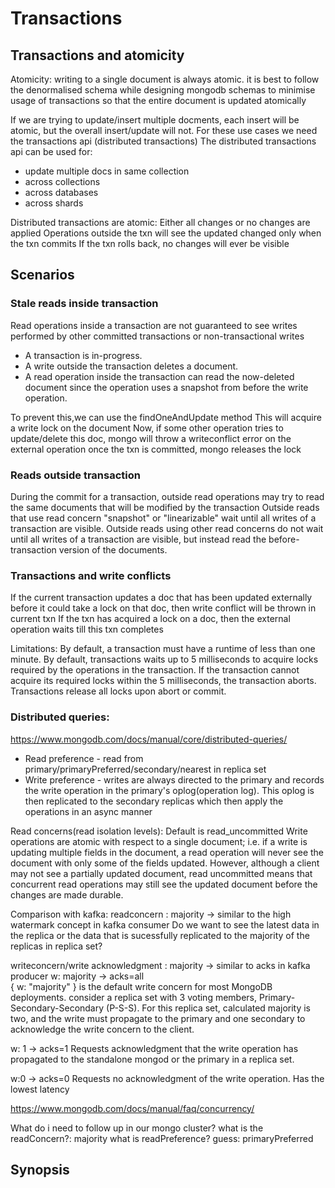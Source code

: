 # Transactions
## Transactions and atomicity
Atomicity: writing to a single document is always atomic. it is best to follow the denormalised schema while designing mongodb schemas to minimise usage 
of transactions so that the entire document is updated atomically

If we are trying to update/insert multiple docments, each insert will be atomic, but the overall insert/update will not.
For these use cases we need the transactions api (distributed transactions)
The distributed transactions api can be used for:
- update multiple docs in same collection
- across collections
- across databases
- across shards

Distributed transactions are atomic:
Either all changes or no changes are applied
Operations outside the txn will see the updated changed only when the txn commits
If the txn rolls back, no changes will ever be visible

## Scenarios
### Stale reads inside transaction
Read operations inside a transaction are not guaranteed to see writes performed by other committed transactions or non-transactional writes
- A transaction is in-progress.
- A write outside the transaction deletes a document.
- A read operation inside the transaction can read the now-deleted document since the operation uses a snapshot from before the write operation.

To prevent this,we can use the findOneAndUpdate method
This will acquire a write lock on the document
Now, if some other operation tries to update/delete this doc, mongo will throw a writeconflict error on the external operation
once the txn is committed, mongo releases the lock

### Reads outside transaction
During the commit for a transaction, outside read operations may try to read the same documents that will be modified by the transaction
Outside reads that use read concern "snapshot" or "linearizable" wait until all writes of a transaction are visible.
Outside reads using other read concerns do not wait until all writes of a transaction are visible, but instead read the before-transaction version of the documents.

### Transactions and write conflicts
If the current transaction updates a doc that has been updated externally before it could take a lock on that doc, then  write conflict will be thrown in current txn
If the txn has acquired a lock on a doc, then the external operation waits till this txn completes


Limitations:
By default, a transaction must have a runtime of less than one minute.
By default, transactions waits up to 5 milliseconds to acquire locks required by the operations in the transaction. If the transaction cannot acquire its required locks within the 5 milliseconds, the transaction aborts.
Transactions release all locks upon abort or commit.


### Distributed queries:
https://www.mongodb.com/docs/manual/core/distributed-queries/
- Read preference - read from primary/primaryPreferred/secondary/nearest in replica set
- Write preference - writes are always directed to the primary and records the write operation in the primary's oplog(operation log). This oplog is then replicated to the secondary replicas which then apply the operations in an async manner

Read concerns(read isolation levels):
Default is read_uncommitted
Write operations are atomic with respect to a single document; i.e. if a write is updating multiple fields in the document, a read operation will never see the document with only some of the fields updated. However, although a client may not see a partially updated document, read uncommitted means that concurrent read operations may still see the updated document before the changes are made durable.

Comparison with kafka:
readconcern : majority -> similar to the high watermark concept in kafka consumer
Do we want to see the latest data in the replica or the data that is sucessfully replicated to the majority of the replicas in replica set?

writeconcern/write acknowledgment : majority -> similar to acks in kafka producer
w: majority -> acks=all  
{ w: "majority" } is the default write concern for most MongoDB deployments.
consider a replica set with 3 voting members, Primary-Secondary-Secondary (P-S-S). For this replica set, calculated majority is two, and the write must propagate to the primary and one secondary to acknowledge the write concern to the client.
  
w: 1 -> acks=1
Requests acknowledgment that the write operation has propagated to the standalone mongod or the primary in a replica set.   

w:0 -> acks=0
Requests no acknowledgment of the write operation. Has the lowest latency
  
https://www.mongodb.com/docs/manual/faq/concurrency/

  
What do i need to follow up in our mongo cluster?
  what is the readConcern?: majority
  what is readPreference? guess: primaryPreferred


## Synopsis

